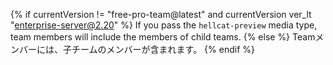 {% if currentVersion != "free-pro-team@latest" and currentVersion ver_lt "enterprise-server@2.20" %}
If you pass the `hellcat-preview` media type, team members will include the members of child teams.
{% else %}
Teamメンバーには、子チームのメンバーが含まれます。
{% endif %}
